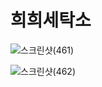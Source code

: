 # 희희세탁소

![스크린샷(461)](https://user-images.githubusercontent.com/118158825/210045759-d7863a75-8970-44ca-afd2-737722732ff6.png)


![스크린샷(462)](https://user-images.githubusercontent.com/118158825/210045780-505af468-4798-487f-801e-93f1c38fd039.png)
